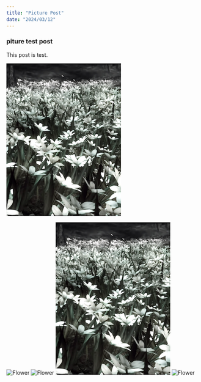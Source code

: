 ```yaml
---
title: "Picture Post"
date: "2024/03/12"
---
```


### piture test post

This post is test.

![Flower](https://github.com/yokomac/blog/blob/main/content/test2/flower.png?raw=true)

<Image src="https://github.com/yokomac/blog/blob/main/content/test2/flower.png?raw=true" alt="Flower" width="300" />

<Image src="/flower.png" alt="Flower" width="300" />

<img src="https://github.com/yokomac/blog/blob/main/content/test2/flower.png?raw=true" alt="Flower" width="300" /> 

<img src="/flower.png" alt="Flower" width="300" /> 
